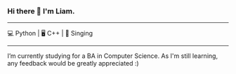 ### Hi there 👋 I'm Liam.

---

💻 Python | 🖥️ C++ | 🎤 Singing

---

I’m currently studying for a BA in Computer Science. As I'm still learning, any feedback would be greatly appreciated :)



<!--
Here are some ideas to get you started:

- 🔭 I’m currently working on ...
- 
- 👯 I’m looking to collaborate on ...
- 🤔 I’m looking for help with ...
- 💬 Ask me about ...
- 📫 How to reach me: ...
- 😄 Pronouns: ...
- ⚡ Fun fact: ...
-->
